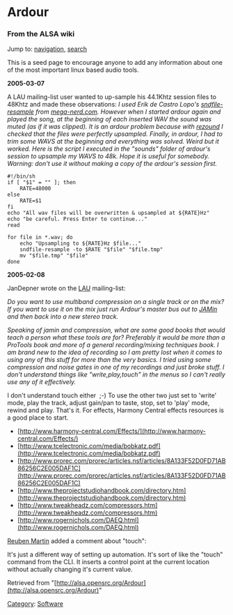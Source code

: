 Ardour
======

### From the ALSA wiki

Jump to: [navigation](#mw-head), [search](#p-search)

This is a seed page to encourage anyone to add any information about one
of the most important linux based audio tools.

**2005-03-07**

A LAU mailing-list user wanted to up-sample his 44.1Khtz session files
to 48Khtz and made these observations: *I used Erik de Castro Lopo's
[sndfile-resample](?title=Sndfile-resample&action=edit&redlink=1 "Sndfile-resample (page does not exist)")
from [mega-nerd.com](http://www.mega-nerd.com/SRC/). However when I
started ardour again and played the song, at the beginning of each
inserted WAV the sound was muted (as if it was clipped). It is an ardour
problem because with
[rezound](?title=Rezound&action=edit&redlink=1 "Rezound (page does not exist)")
I checked that the files were perfectly upsampled. Finally, in ardour, I
had to trim some WAVS at the beginning and everything was solved. Weird
but it worked. Here is the script I executed in the "sounds" folder of
ardour's session to upsample my WAVS to 48k. Hope it is useful for
somebody. Warning: don't use it without making a copy of the ardour's
session first.* ` `

    #!/bin/sh
    if [ "$1" = "" ]; then
        RATE=48000
    else
        RATE=$1
    fi
    echo "All wav files will be overwritten & upsampled at ${RATE}Hz"
    echo "be careful. Press Enter to continue..."
    read

    for file in *.wav; do
        echo "Upsampling to ${RATE}Hz $file..."
        sndfile-resample -to $RATE "$file" "$file.tmp"
        mv "$file.tmp" "$file"
    done

**2005-02-08**

JanDepner wrote on the [LAU](/LAU "LAU") mailing-list:

*Do you want to use multiband compression on a single track or on the
mix? If you want to use it on the mix just run Ardour's master bus out
to
[JAMin](?title=JAMin&action=edit&redlink=1 "JAMin (page does not exist)")
and then back into a new stereo track.*

*Speaking of jamin and compression, what are some good books that would
teach a person what these tools are for? Preferably it would be more
than a ProTools book and more of a general recording/mixing techniques
book. I am brand new to the idea of recording so I am pretty lost when
it comes to using any of this stuff for more than the very basics. I
tried using some compression and noise gates in one of my recordings and
just broke stuff. I don't understand things like "write,play,touch" in
the menus so I can't really use any of it effectively.*

I don't understand touch either  ;-) To use the other two just set to
'write' mode, play the track, adjust gain/pan to taste, stop, set to
'play' mode, rewind and play. That's it. For effects, Harmony Central
effects resources is a good place to start.

-   [http://www.harmony-central.com/Effects/](http://www.harmony-central.com/Effects/)
-   [http://www.tcelectronic.com/media/bobkatz.pdf](http://www.tcelectronic.com/media/bobkatz.pdf)
-   [http://www.prorec.com/prorec/articles.nsf/articles/8A133F52D0FD71AB86256C2E005DAF1C](http://www.prorec.com/prorec/articles.nsf/articles/8A133F52D0FD71AB86256C2E005DAF1C)
-   [http://www.theprojectstudiohandbook.com/directory.htm](http://www.theprojectstudiohandbook.com/directory.htm)
-   [http://www.tweakheadz.com/compressors.htm](http://www.tweakheadz.com/compressors.htm)
-   [http://www.rogernichols.com/DAEQ.html](http://www.rogernichols.com/DAEQ.html)

[Reuben
Martin](?title=User:ReubenMartin&action=edit&redlink=1 "User:ReubenMartin (page does not exist)")
added a comment about "touch":

It's just a different way of setting up automation. It's sort of like
the "touch" command from the CLI. It inserts a control point at the
current location without actually changing it's current value.

Retrieved from
"[http://alsa.opensrc.org/Ardour](http://alsa.opensrc.org/Ardour)"

[Category](/Special:Categories "Special:Categories"):
[Software](/Category:Software "Category:Software")

